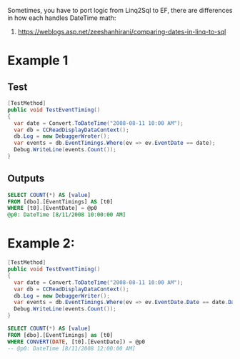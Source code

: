 Sometimes, you have to port logic from Linq2Sql to EF, there are differences in how each handles DateTime math:

1. https://weblogs.asp.net/zeeshanhirani/comparing-dates-in-linq-to-sql

# Example 1
## Test
```c#
[TestMethod]
public void TestEventTiming()
{
  var date = Convert.ToDateTime("2008-08-11 10:00 AM");
  var db = CCReadDisplayDataContext();
  db.Log = new DebuggerWroter();
  var events = db.EventTimings.Where(ev => ev.EventDate == date);
  Debug.WriteLine(events.Count());
}
```

## Outputs
```sql
SELECT COUNT(*) AS [value]
FROM [dbo].[EventTimings] AS [t0]
WHERE [t0].[EventDate] = @p0
@p0: DateTime [8/11/2008 10:00:00 AM]
```

# Example 2:
```c#
[TestMethod]
public void TestEventTiming()
{
  var date = Convert.ToDateTime("2008-08-11 10:00 AM");
  var db = CCReadDisplayDataContext();
  db.Log = new DebuggerWriter();
  var events = db.EventTimings.Where(ev => ev.EventDate.Date == date.Date);
  Debug.WriteLine(events.Count());
}
```

```sql
SELECT COUNT(*) AS [value]
FROM [dbo].[EventTimings] as [t0]
WHERE CONVERT(DATE, [t0].[EventDate]) = @p0
-- @p0: DateTime [8/11/2008 12:00:00 AM]
```

